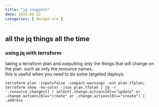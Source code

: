 ```yaml
---
title: "jq snippets"
date: 2023-05-22
categories: [ devops-sre ]
---
```

## all the jq things all the time

### using jq with terraform
taking a terraform plan and outputting only the things that will change on the plan.   such as only the resource names.  
this is useful when you need to do some targeted deploys.  
```
terraform plan -input=false -compact-warnings -out plan.tfplan;  
terraform show -no-color -json plan.tfplan | jq -r '.resource_changes[] | select(.change.actions[0]=="update" or .change.actions[0]=="create" or .change.actions[0]=="create") | .address
```